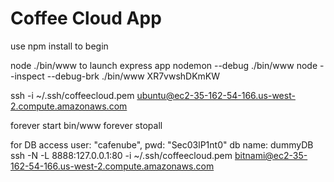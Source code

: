 # Coffee Cloud App

use npm install to begin

node ./bin/www to launch express app
nodemon --debug ./bin/www
node --inspect --debug-brk ./bin/www
XR7vwshDKmKW

ssh -i ~/.ssh/coffeecloud.pem ubuntu@ec2-35-162-54-166.us-west-2.compute.amazonaws.com

forever start bin/www
forever stopall


for DB access
user: "cafenube",
pwd: "Sec03lP1nt0"
db name: dummyDB
ssh -N -L 8888:127.0.0.1:80 -i ~/.ssh/coffeecloud.pem bitnami@ec2-35-162-54-166.us-west-2.compute.amazonaws.com



